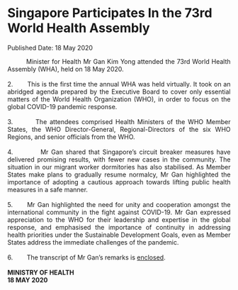 <html>
    <meta http-equiv="Content-Type" content="text/html; charset=utf-8"/>
    <meta charset="utf-8"/>
    <title>Singapore Participates In the 73rd World Health Assembly </title>
    <body><h1>Singapore Participates In the 73rd World Health Assembly </h1>
    <p>Published Date: 18 May 2020</p> <p style="text-align: justify;">&nbsp; &nbsp; &nbsp; &nbsp; &nbsp;Minister for Health Mr Gan Kim Yong attended the 73rd World Health Assembly (WHA), held on 18 May 2020.&nbsp;<br><br>2.&nbsp; &nbsp; &nbsp; &nbsp;This is the first time the annual WHA was held virtually. It took on an abridged agenda prepared by the Executive Board to cover only essential matters of the World Health Organization (WHO), in order to focus on the global COVID-19 pandemic response.&nbsp;<br><br>3.&nbsp; &nbsp; &nbsp; &nbsp; The attendees comprised Health Ministers of the WHO Member States, the WHO Director-General, Regional-Directors of the six WHO Regions, and senior officials from the WHO.<br><br>4.&nbsp; &nbsp; &nbsp; &nbsp; &nbsp; Mr Gan shared that Singapore’s circuit breaker measures have delivered promising results, with fewer new cases in the community. The situation in our migrant worker dormitories has also stabilised. As Member States make plans to gradually resume normalcy, Mr Gan highlighted the importance of adopting a cautious approach towards lifting public health measures in a safe manner.<br><br>5.&nbsp; &nbsp; &nbsp; Mr Gan highlighted the need for unity and cooperation amongst the international community in the fight against COVID-19. Mr Gan expressed appreciation to the WHO for their leadership and expertise in the global response, and emphasised the importance of continuity in addressing health priorities under the Sustainable Development Goals, even as Member States address the immediate challenges of the pandemic.&nbsp;<br><br>6.&nbsp; &nbsp; &nbsp; &nbsp; The transcript of Mr Gan’s remarks is <a href="/docs/librariesprovider5/default-document-library/annex79ffc26a84ed430a8ac379dd216fb8c8.pdf?sfvrsn=12955953_0" title="enclosed">enclosed</a>.<br><br><strong>MINISTRY OF HEALTH&nbsp;<br>18 MAY 2020&nbsp;</strong></p></body>
</html>